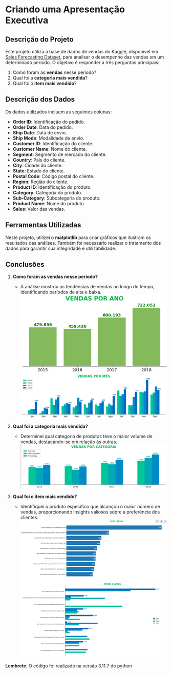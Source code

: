 
# Criando uma Apresentação Executiva

## Descrição do Projeto

Este projeto utiliza a base de dados de vendas do Kaggle, disponível em [Sales Forecasting Dataset](https://www.kaggle.com/datasets/rohitsahoo/sales-forecasting), para analisar o desempenho das vendas em um determinado período. O objetivo é responder a três perguntas principais:

1. Como foram as **vendas** nesse período?
2. Qual foi a **categoria mais vendida**?
3. Qual foi o **item mais vendido**?

## Descrição dos Dados

Os dados utilizados incluem as seguintes colunas:

- **Order ID**: Identificação do pedido.
- **Order Date**: Data do pedido.
- **Ship Date**: Data de envio.
- **Ship Mode**: Modalidade de envio.
- **Customer ID**: Identificação do cliente.
- **Customer Name**: Nome do cliente.
- **Segment**: Segmento de mercado do cliente.
- **Country**: País do cliente.
- **City**: Cidade do cliente.
- **State**: Estado do cliente.
- **Postal Code**: Código postal do cliente.
- **Region**: Região do cliente.
- **Product ID**: Identificação do produto.
- **Category**: Categoria do produto.
- **Sub-Category**: Subcategoria do produto.
- **Product Name**: Nome do produto.
- **Sales**: Valor das vendas.

## Ferramentas Utilizadas

Neste projeto, utilizei o **matplotlib** para criar gráficos que ilustram os resultados das análises. Também foi necessário realizar o tratamento dos dados para garantir sua integridade e utilizabilidade.

## Conclusões

1. **Como foram as vendas nesse período?**
    - A análise mostrou as tendências de vendas ao longo do tempo, identificando períodos de alta e baixa.
    ![Gráfico de Vendas](images/vendasxano.png)
        ![Gráfico de Vendas](images/vendasxmes.png)


2. **Qual foi a categoria mais vendida?**
    - Determinei qual categoria de produtos teve o maior volume de vendas, destacando-se em relação às outras.
        ![Gráfico de Vendas](images/vendasxcate.png)


3. **Qual foi o item mais vendido?**
    - Identifiquei o produto específico que alcançou o maior número de vendas, proporcionando insights valiosos sobre a preferência dos clientes.
        ![Gráfico de Vendas](images/topitens.png)
    ![Gráfico de Vendas](images/itensxanos.png)



**Lembrete**: O código foi realizado na versão 3.11.7 do python

